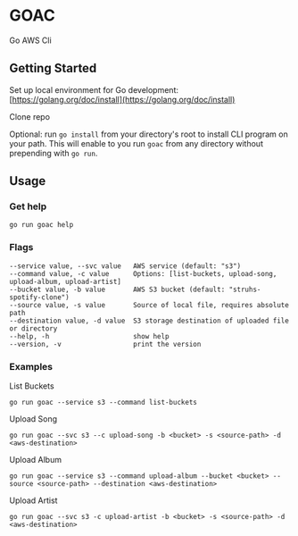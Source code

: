 # GOAC

Go AWS Cli

## Getting Started

Set up local environment for Go development: [https://golang.org/doc/install](https://golang.org/doc/install)

Clone repo

Optional: run `go install` from your directory's root to install CLI program on your path. This will enable to you run `goac` from any directory without prepending with `go run`.

## Usage

### Get help

`go run goac help`

### Flags

```
--service value, --svc value   AWS service (default: "s3")
--command value, -c value      Options: [list-buckets, upload-song, upload-album, upload-artist]
--bucket value, -b value       AWS S3 bucket (default: "struhs-spotify-clone")
--source value, -s value       Source of local file, requires absolute path
--destination value, -d value  S3 storage destination of uploaded file or directory
--help, -h                     show help
--version, -v                  print the version
```

### Examples

List Buckets

`go run goac --service s3 --command list-buckets`

Upload Song

`go run goac --svc s3 --c upload-song -b <bucket> -s <source-path> -d <aws-destination>`

Upload Album

`go run goac --service s3 --command upload-album --bucket <bucket> --source <source-path> --destination <aws-destination>`

Upload Artist

`go run goac --svc s3 -c upload-artist -b <bucket> -s <source-path> -d <aws-destination>`
